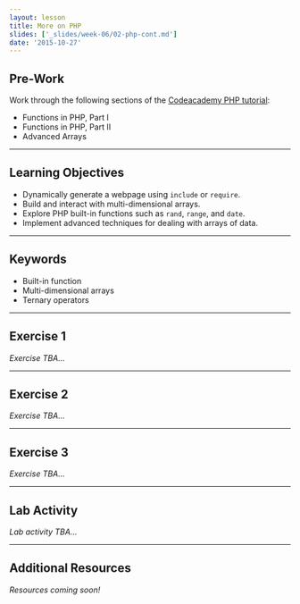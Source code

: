 ```yaml
---
layout: lesson
title: More on PHP
slides: ['_slides/week-06/02-php-cont.md']
date: '2015-10-27'
---
```


## Pre-Work

Work through the following sections of the [Codeacademy PHP tutorial](https://www.codecademy.com/en/tracks/php):

- Functions in PHP, Part I
- Functions in PHP, Part II
- Advanced Arrays

---

## Learning Objectives

- Dynamically generate a webpage using `include` or `require`.
- Build and interact with multi-dimensional arrays.
- Explore PHP built-in functions such as `rand`, `range`, and `date`.
- Implement advanced techniques for dealing with arrays of data.

---

## Keywords

- Built-in function
- Multi-dimensional arrays
- Ternary operators

---

## Exercise 1

*Exercise TBA...*

---

## Exercise 2

*Exercise TBA...*

---

## Exercise 3

*Exercise TBA...*

---

## Lab Activity

*Lab activity TBA...*

---

## Additional Resources

*Resources coming soon!*
